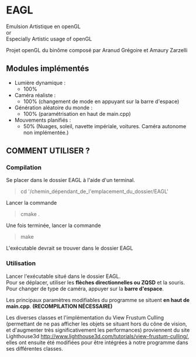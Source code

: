 ﻿# EAGL

Emulsion Artistique en openGL   
or   
Especially Artistic usage of openGL

Projet openGL du binôme composé par Aranud Grégoire et Amaury Zarzelli

## Modules implémentés
+ Lumière dynamique : 
    - 100%   
+ Caméra réaliste :
    - 100% (changement de mode en appuyant sur la barre d'espace)  
+ Génération aléatoire du monde :
    - 100% (paramétrisation en haut de main.cpp)  
+ Mouvements planifiés :
    - 50% (Nuages, soleil, navette impériale, voitures. Caméra autonome non implémentée.)  

## COMMENT UTILISER ?

### Compilation
Se placer dans le dossier EAGL à l'aide d'un terminal.
<blockquote>cd '/chemin_dépendant_de_l'emplacement_du_dossier/EAGL'</blockquote>
Lancer la commande
<blockquote>cmake .</blockquote>
Une fois terminée, lancer la commande
<blockquote>make</blockquote>
L'exécutable devrait se trouver dans le dossier EAGL

### Utilisation
Lancer l'exécutable situé dans le dossier EAGL.  
Pour se déplacer, utiliser les **flèches directionnelles ou ZQSD** et la souris.  
Pour changer de type de caméra, appuyer sur la **barre d'espace**.

Les principaux paramètres modifiables du programme se situent **en haut de main.cpp**. **(RECOMPILATION NÉCESSAIRE)**

Les diverses classes et l'implémentation du View Frustum Culling (permettant de ne pas afficher les objets se situant hors du cône de vision, et d'augmenter très significativement les performances) proviennent du site Lighthouse3d http://www.lighthouse3d.com/tutorials/view-frustum-culling/, elles ont ensuite été modifiées pour être intégrées à notre programme dans ses différentes classes.
